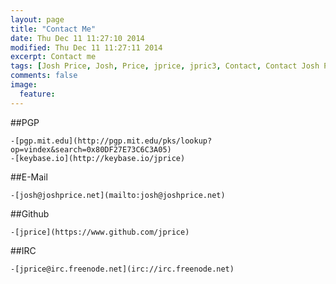 ```yaml
---
layout: page
title: "Contact Me"
date: Thu Dec 11 11:27:10 2014 
modified: Thu Dec 11 11:27:11 2014
excerpt: Contact me
tags: [Josh Price, Josh, Price, jprice, jpric3, Contact, Contact Josh Price, Contact jprice]
comments: false
image:
  feature:
---
```


##PGP <span class="key fa-2x"></span> 

    -[pgp.mit.edu](http://pgp.mit.edu/pks/lookup?op=vindex&search=0x80DF27E73C6C3A05)
    -[keybase.io](http://keybase.io/jprice)

##E-Mail <span class="fa-envelope fa-2x"></span>

    -[josh@joshprice.net](mailto:josh@joshprice.net)


##Github <span class="fa-github fa-2x"></span> 

    -[jprice](https://www.github.com/jprice)

##IRC <span class="fa-code fa-2x"></span> 

    -[jprice@irc.freenode.net](irc://irc.freenode.net)

